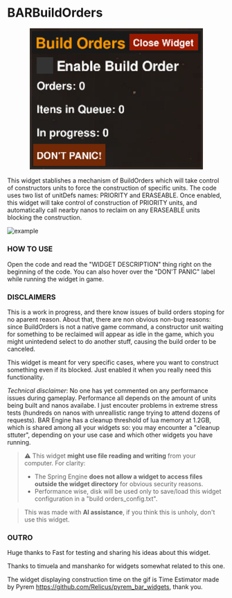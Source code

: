 # BARBuildOrders

<p align="center">
  <img src="images/gui.png" width="400" alt="GUI">
</p>

This widget stablishes a mechanism of BuildOrders which will take control of constructors units to force the construction of specific units. The code uses two list of unitDefs names: PRIORITY and ERASEABLE. Once enabled, this widget will take control of construction of PRIORITY units, and automatically call nearby nanos to reclaim on any ERASEABLE units blocking the construction.

  ![example](https://github.com/noryon/BARWidgets/blob/main/BuildOrders/images/showcase.gif)

### HOW TO USE

Open the code and read the "WIDGET DESCRIPTION" thing right on the beginning of the code. You can also hover over the "DON'T PANIC" label while running the widget in game.

### DISCLAIMERS

This is a work in progress, and there know issues of build orders stoping for no aparent reason. About that, there are non obvious non-bug reasons: since BuildOrders is not a native game command, a constructor unit waiting for something to be reclaimed will appear as idle in the game, which you might unintedend select to do another stuff, causing the build order to be canceled.

This widget is meant for very specific cases, where you want to construct something even if its blocked. Just enabled it when you really need this functionality.

*Technical disclaimer*: No one has yet commented on any performance issues during gameplay. Performance all depends on the amount of units being built and nanos availabe. I just encouter problems in extreme stress tests (hundreds on nanos with unreallistic range trying to attend dozens of requests). BAR Engine has a cleanup threshold of lua memory at 1.2GB, which is shared among all your widgets so: you may encounter a "cleanup sttuter", depending on your use case and which other widgets you have running.

> ⚠️ This widget **might use file reading and writing** from your computer. For clarity:
> - The Spring Engine **does not allow a widget to access files outside the widget directory** for obvious security reasons.
> - Performance wise, disk will be used only to save/load this widget configuration in a "build orders_config.txt".

> This was made with **AI assistance**, if you think this is unholy, don't use this widget.

### OUTRO
Huge thanks to Fast for testing and sharing his ideas about this widget.

Thanks to timuela and manshanko for widgets somewhat related to this one.

The widget displaying construction time on the gif is Time Estimator made by Pyrem https://github.com/Relicus/pyrem_bar_widgets, thank you.

